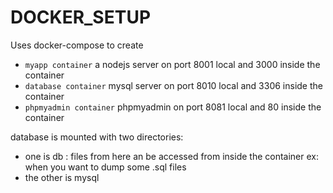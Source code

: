 # DOCKER_SETUP
Uses docker-compose to create
 - `myapp container` a nodejs server on port 8001 local and 3000 inside the container
 - `database container` mysql server on port 8010 local and 3306 inside the container
 - `phpmyadmin container` phpmyadmin on port 8081 local and 80 inside the container
 
database is mounted with two directories: 
  - one is db : files from here an be accessed from inside the container ex: when you want to dump some .sql files
  - the other is mysql
